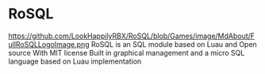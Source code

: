 # RoSQL 
https://github.com/LookHappilyRBX/RoSQL/blob/Games/image/MdAbout/FullRoSQLLogoImage.png
RoSQL is an SQL module based on Luau and Open source With MIT license
Built in graphical management and a micro SQL language based on Luau implementation
